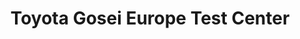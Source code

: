 ---
title: "Toyota Gosei Europe Test Center"
url: /saarbruecken/toyota-gosei-europe-test-center/
shop: Autowerkstatt
---
